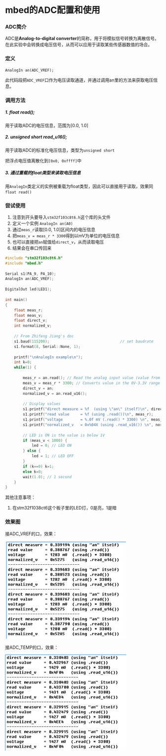 # mbed的ADC配置和使用

### ADC简介

ADC是**Analog-to-digital converter**的简称，用于将模拟信号转换为离散信号。在此实验中会转换成电压信号，从而可以应用于读取某些传感器数值的场合。



### 定义

`AnalogIn an(ADC_VREF);`

此代码段把`ADC_VREF`口作为电压读取通道，并通过调用an里的方法来获取电压信息。



### 调用方法

##### 1. float read();  

用于读取ADC的电压信息，范围为[0.0, 1.0]

##### 2. unsigned short read_u16();

用于读取ADC的标准化电压信息，类型为`unsigned short`

把浮点电压值离散化到`[0x0, 0xffff]`中

##### 3. 通过重载的float类型来读取电压信息

用`AnalogIn`类定义的实例被重载为float类型，因此可以直接用于读取，效果同`float read()`



### 尝试使用

1. 注意到开头要导入`stm32f103c8t6.h`这个库的头文件
2. 定义一个实例 `AnalogIn an(A0)`
3. 通过`meas_r`读取[0.0, 1.0]区间内的电压信息
4. 把`meas_v = meas_r * 3300`得到以mV为单位的电压信息
5. 也可以直接把`an`赋值给`direct_v`，从而读取电压
6. 结果会在串口传回来

```c
#include "stm32f103c8t6.h"
#include "mbed.h"

Serial s1(PA_9, PA_10);	
AnalogIn an(ADC_VREF);

DigitalOut led(LED1);

int main()
{
    float meas_r;
    float meas_v;
    float direct_v;
    int normalized_v;

    // From Zhifeng Jiang's doc
    s1.baud(115200);								// set baudrate
    s1.format(8, Serial::None, 1);	
    
    printf("\nAnalogIn example\n");
    int k=0;
    while(1) {

        meas_r = an.read(); // Read the analog input value (value from 0.0 to 1.0 = full ADC conversion range)
        meas_v = meas_r * 3300; // Converts value in the 0V-3.3V range
        direct_v = an;
        normalized_v = an.read_u16();
        
        // Display values
        s1.printf("direct measure = %f  (using \"an\" itself)\n", direct_v); 
        s1.printf("read value     = %f (using .read())\n", meas_r);
        s1.printf("voltage        = %.0f mV (.read() * 3300) \n", meas_v);
        s1.printf("normalized_v   = 0x%04X (using .read_u16()) \n", normalized_v);

        // LED is ON is the value is below 1V
        if (meas_v < 1000) {
            led = 0; // LED ON
        } else {
            led = 1; // LED OFF
        }
        if (k==0) k=1;
        else k=0;
        wait(1.0); // 1 second
    }
}
```



其他注意事项：

1. 在stm32f1038ct6这个板子里的LED灯，0是亮，1是暗



### 效果图

接ADC_VREF的口，效果：

![52203471273](img_ADC\ADC_VREF.png)

接ADC_TEMP的口，效果：

![52203484746](img_ADC\ADC_TEMP.png)
